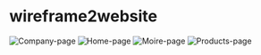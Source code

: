 # wireframe2website

![Company-page](https://user-images.githubusercontent.com/126164250/222197527-bea49186-11a0-4c69-8d92-278384a0dffc.png)
![Home-page](https://user-images.githubusercontent.com/126164250/222197534-827863a3-e249-4c46-a402-5dad868dd1e0.png)
![Moire-page](https://user-images.githubusercontent.com/126164250/222197537-8e7e7345-7745-46d4-a40e-5318668f8c91.png)
![Products-page](https://user-images.githubusercontent.com/126164250/222197541-fcfcdc2d-3108-44b4-aeaa-65005235876a.png)
